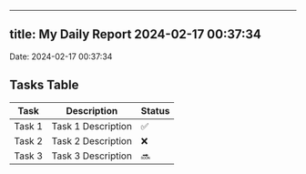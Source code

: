 
---
title: My Daily Report 2024-02-17 00:37:34
---

Date: 2024-02-17 00:37:34

## Tasks Table

| Task | Description | Status |
|------|-------------|--------|
| Task 1 | Task 1 Description | ✅ |
| Task 2 | Task 2 Description | ❌ |
| Task 3 | Task 3 Description | 🔜 |
